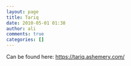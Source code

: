 ```yaml
---
layout: page
title: Tariq
date: 2010-05-01 01:38
author: ali
comments: true
categories: []
---
```

Can be found here: https://tariq.ashemery.com/
